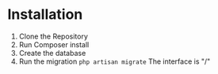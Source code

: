 # Installation
1. Clone the Repository
2. Run Composer install
3. Create the database
4. Run the migration `php artisan migrate`
The interface is "/"

